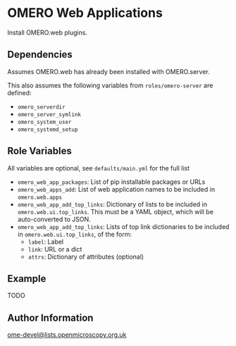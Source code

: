 OMERO Web Applications
======================

Install OMERO.web plugins.


Dependencies
------------

Assumes OMERO.web has already been installed with OMERO.server.

This also assumes the following variables from `roles/omero-server` are defined:
- `omero_serverdir`
- `omero_server_symlink`
- `omero_system_user`
- `omero_systemd_setup`


Role Variables
--------------

All variables are optional, see `defaults/main.yml` for the full list

- `omero_web_app_packages`: List of pip installable packages or URLs
- `omero_web_apps_add`: List of web application names to be included in `omero.web.apps`
- `omero_web_app_add_top_links`: Dictionary of lists to be included in `omero.web.ui.top_links`.
  This must be a YAML object, which will be auto-converted to JSON.
- `omero_web_app_add_top_links`: Lists of top link dictionaries to be included in `omero.web.ui.top_links`, of the form:
  - `label`: Label
  - `link`: URL or a dict
  - `attrs`: Dictionary of attributes (optional)


Example
-------

TODO


Author Information
------------------

ome-devel@lists.openmicroscopy.org.uk
